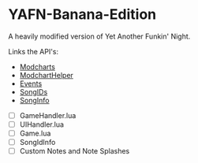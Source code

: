 # YAFN-Banana-Edition

A heavily modified version of Yet Another Funkin' Night.

Links the API's:
- [Modcharts](API/Modchart.md)
- [ModchartHelper](API/ModchartHelper.md)
- [Events](API/Events.md)
- [SongIDs](API/SongIDs.md)
- [SongInfo](API/SongInfo.md)
- [ ] GameHandler.lua
- [ ] UIHandler.lua
- [ ] Game.lua
- [ ] SongIdInfo
- [ ] Custom Notes and Note Splashes
